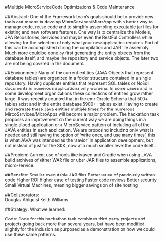 #Multiple MicroServiceCode Optimizations & Code Maintenance 

##Abstract: 
One of the Framework team’s goals should be to provide new tools and means to develop MicroServices/MicroApp with a better way to manage code, reuse code and to simplify assembling executable jar files for existing and new software features.  One way is to centralize the Models, JPA Repositories, Services and maybe even the RestFul Controllers while allowing for the selection of only what your new application requires.  Part of this can be accomplished during the compilation and JAR file assembly.   Much more could be done by first generating the entity objects from the database itself, and maybe the repository and service objects.   The later two are not being covered in the document.
  
##Environment:  Many of the current entities (JAVA Objects that represent database tables) are organized in a folder structure contained in a single repository.  Having duplicate entities that represent SQL tables or NoSql documents in numerous applications only worsens.   In some cases and in some development organizations these collections of entities grow rather large.   It was recently counted that in the emr Oracle Schema that 500+ tables exist and in the entire database 5900+- tables exist. Having to create and recreate these Java entities multiple times for the numerous MircoServices/MicroApps will become a major problem.   The hackathon task proposes an improvement on the current way we are doing things in a single siloed application or a MicroService pattern of including all of the JAVA entities in each application.   We are proposing including only what is needed and still having the option of ‘write once, and use many times’,  this is what JAVA was intended as the ‘savior’ in application development, but not instead of just for the SDK, now at a much smaller level the code itself..

##Problem: Current use of tools like Maven and Gradle when using JAVA build archives of either WAR file or uber JAR files to assemble applications, micro-service.   

##Benefits:
Smaller executable JAR files
Better reuse of previously written code
Higher ROI
Higher ease of testing
Faster code reviews
Better security
Small Virtual Machines, meaning bigger savings on of site hosting

##Collaborators:   
Douglas Ahlquist 
Keith Williams 

##Strategy: 
What we learned:


Code: Code for this hackathon task combines third party projects and projects going back more than several years, but have been modified slightly for the inclusion as purposed as a demonstration on how we could use these same patterns. 
